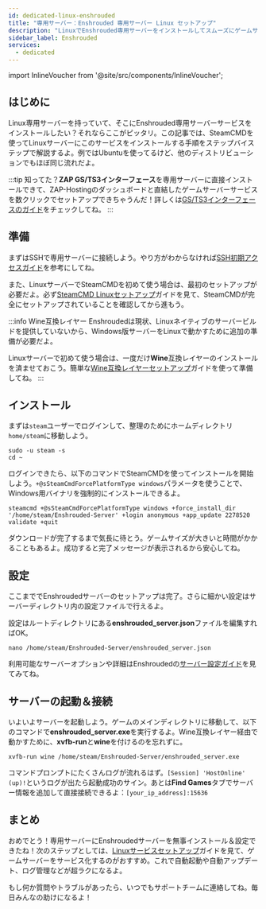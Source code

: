 ```yaml
---
id: dedicated-linux-enshrouded
title: "専用サーバー：Enshrouded 専用サーバー Linux セットアップ"
description: "LinuxでEnshrouded専用サーバーをインストールしてスムーズにゲームサーバーをホスティング＆管理する方法をチェック → 今すぐ詳しく見る"
sidebar_label: Enshrouded
services:
  - dedicated
---
```


import InlineVoucher from '@site/src/components/InlineVoucher';

## はじめに
Linux専用サーバーを持っていて、そこにEnshrouded専用サーバーサービスをインストールしたい？それならここがピッタリ。この記事では、SteamCMDを使ってLinuxサーバーにこのサービスをインストールする手順をステップバイステップで解説するよ。例ではUbuntuを使ってるけど、他のディストリビューションでもほぼ同じ流れだよ。

:::tip
知ってた？**ZAP GS/TS3インターフェース**を専用サーバーに直接インストールできて、ZAP-Hostingのダッシュボードと直結したゲームサーバーサービスを数クリックでセットアップできちゃうんだ！詳しくは[GS/TS3インターフェースのガイド](dedicated-linux-gs-interface.md)をチェックしてね。
:::

<InlineVoucher />

## 準備

まずはSSHで専用サーバーに接続しよう。やり方がわからなければ[SSH初期アクセスガイド](dedicated-linux-ssh.md)を参考にしてね。

また、LinuxサーバーでSteamCMDを初めて使う場合は、最初のセットアップが必要だよ。必ず[SteamCMD Linuxセットアップ](dedicated-linux-steamcmd.md)ガイドを見て、SteamCMDが完全にセットアップされていることを確認してから進もう。

:::info Wine互換レイヤー
Enshroudedは現状、Linuxネイティブのサーバービルドを提供していないから、Windows版サーバーをLinuxで動かすために追加の準備が必要だよ。

Linuxサーバーで初めて使う場合は、一度だけ**Wine**互換レイヤーのインストールを済ませておこう。簡単な[Wine互換レイヤーセットアップ](dedicated-linux-wine.md)ガイドを使って準備してね。
:::

## インストール

まずは`steam`ユーザーでログインして、整理のためにホームディレクトリ`home/steam`に移動しよう。
```
sudo -u steam -s
cd ~
```

ログインできたら、以下のコマンドでSteamCMDを使ってインストールを開始しよう。`+@sSteamCmdForcePlatformType windows`パラメータを使うことで、Windows用バイナリを強制的にインストールできるよ。
```
steamcmd +@sSteamCmdForcePlatformType windows +force_install_dir '/home/steam/Enshrouded-Server' +login anonymous +app_update 2278520 validate +quit
```

ダウンロードが完了するまで気長に待とう。ゲームサイズが大きいと時間がかかることもあるよ。成功すると完了メッセージが表示されるから安心してね。

## 設定

ここまででEnshroudedサーバーのセットアップは完了。さらに細かい設定はサーバーディレクトリ内の設定ファイルで行えるよ。

設定はルートディレクトリにある**enshrouded_server.json**ファイルを編集すればOK。
```
nano /home/steam/Enshrouded-Server/enshrouded_server.json
```

利用可能なサーバーオプションや詳細はEnshroudedの[サーバー設定ガイド](enshrouded-configuration.md)を見てみてね。

## サーバーの起動＆接続

いよいよサーバーを起動しよう。ゲームのメインディレクトリに移動して、以下のコマンドで**enshrouded_server.exe**を実行するよ。Wine互換レイヤー経由で動かすために、**xvfb-run**と**wine**を付けるのを忘れずに。
```
xvfb-run wine /home/steam/Enshrouded-Server/enshrouded_server.exe
```

コマンドプロンプトにたくさんログが流れるはず。`[Session] 'HostOnline' (up)!`というログが出たら起動成功のサイン。あとは**Find Games**タブでサーバー情報を追加して直接接続できるよ：`[your_ip_address]:15636`

## まとめ

おめでとう！専用サーバーにEnshroudedサーバーを無事インストール＆設定できたね！次のステップとしては、[Linuxサービスセットアップ](dedicated-linux-create-gameservice.md)ガイドを見て、ゲームサーバーをサービス化するのがおすすめ。これで自動起動や自動アップデート、ログ管理などが超ラクになるよ。

もし何か質問やトラブルがあったら、いつでもサポートチームに連絡してね。毎日みんなの助けになるよ！

<InlineVoucher />